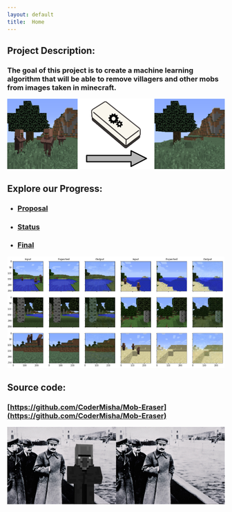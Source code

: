 ```yaml
---
layout: default
title:  Home
---
```

## Project Description:
### The goal of this project is to create a machine learning algorithm that will be able to remove villagers and other mobs from images taken in minecraft.

![Villager Eraser Before After](assets/Before_After_Eraser.png)

## Explore our Progress:
- ### [Proposal](proposal.html)
- ### [Status](status.html)
- ### [Final](final.html)

![Sample_Images](assets/SampleCAE18.PNG)

## Source code:
### [https://github.com/CoderMisha/Mob-Eraser](https://github.com/CoderMisha/Mob-Eraser)

![villager_history](assets/villager_history.png)



